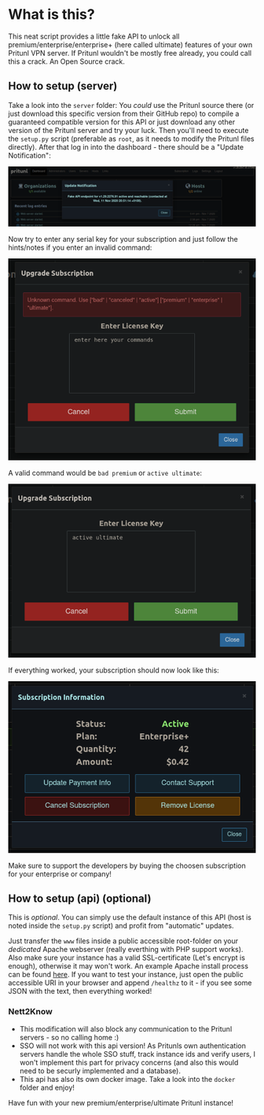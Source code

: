 # What is this? #
This neat script provides a little fake API to unlock all premium/enterprise/enterprise+ (here called ultimate) features of your own Pritunl VPN server. If Pritunl wouldn't be mostly free already, you could call this a crack. An Open Source crack.

## How to setup (server) ##
Take a look into the `server` folder: You _could_ use the Pritunl source there (or just download this specific version from their GitHub repo) to compile a guaranteed compatible version for this API or just download any other version of the Pritunl server and try your luck.
Then you'll need to execute the `setup.py` script (preferable as `root`, as it needs to modify the Pritunl files directly).
After that log in into the dashboard - there should be a "Update Notification":

![login-msg](docs/login-msg.png)

Now try to enter any serial key for your subscription and just follow the hints/notes if you enter an invalid command:

![enter-something](docs/enter-something.png)

A valid command would be `bad premium` or `active ultimate`:

![active-ultimate](docs/active-ultimate.png)

If everything worked, your subscription should now look like this:

![done](docs/done.png)

Make sure to support the developers by buying the choosen subscription for your enterprise or company!

## How to setup (api) (optional) ##
This is _optional_. You can simply use the default instance of this API (host is noted inside the `setup.py` script) and profit from "automatic" updates.

Just transfer the `www` files inside a public accessible root-folder on your _dedicated_ Apache webserver (really everthing with PHP support works). Also make sure your instance has a valid SSL-certificate (Let's encrypt is enough), otherwise it may won't work.
An example Apache install process can be found [here](docs/apache/install.md). If you want to test your instance, just open the public accessible URI in your browser and append `/healthz` to it - if you see some JSON with the text, then everything worked!

### Nett2Know ###
* This modification will also block any communication to the Pritunl servers - so no calling home :)
* SSO will not work with this api version! As Pritunls own authentication servers handle the whole SSO stuff, track instance ids and verify users, I won't implement this part for privacy concerns (and also this would need to be securly implemented and a database).
* This api has also its own docker image. Take a look into the `docker` folder and enjoy!

Have fun with your new premium/enterprise/ultimate Pritunl instance!

